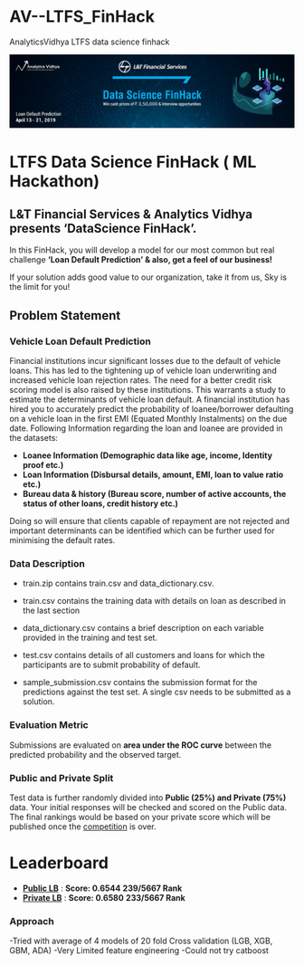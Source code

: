 # AV--LTFS_FinHack
AnalyticsVidhya LTFS data science finhack

![title](ltfs.jpg)

# LTFS Data Science FinHack ( ML Hackathon)

## L&T Financial Services & Analytics Vidhya presents **‘DataScience FinHack’**.

In this FinHack, you will develop a model for our most common but real challenge **‘Loan Default Prediction’ & also, get a feel of our business!**

If your solution adds good value to our organization, take it from us, Sky is the limit for you!

## Problem Statement

### Vehicle Loan Default Prediction

Financial institutions incur significant losses due to the default of vehicle loans. This has led to the tightening up of vehicle loan underwriting and increased vehicle loan rejection rates. The need for a better credit risk scoring model is also raised by these institutions. This warrants a study to estimate the determinants of vehicle loan default.
A financial institution has hired you to accurately predict the probability of loanee/borrower defaulting on a vehicle loan in the first EMI (Equated Monthly Instalments) on the due date. Following Information regarding the loan and loanee are provided in the datasets:

* **Loanee Information (Demographic data like age, income, Identity proof etc.)**
* **Loan Information (Disbursal details, amount, EMI, loan to value ratio etc.)**
* **Bureau data & history (Bureau score, number of active accounts, the status of other loans, credit history etc.)**

Doing so will ensure that clients capable of repayment are not rejected and important determinants can be identified which can be further used for minimising the default rates.
 

### Data Description

* train.zip contains train.csv and data_dictionary.csv.
* train.csv contains the training data with details on loan as described in the last section
* data_dictionary.csv contains a brief description on each variable provided in the training and test set.
* test.csv contains details of all customers and loans for which the participants are to submit probability of default.
 


* sample_submission.csv contains the submission format for the predictions against the test set. A single csv needs to be submitted as a solution.
 

### Evaluation Metric

Submissions are evaluated on **area under the ROC curve** between the predicted probability and the observed target.
 

### Public and Private Split
Test data is further randomly divided into **Public (25%) and Private (75%)** data.
Your initial responses will be checked and scored on the Public data.
The final rankings would be based on your private score which will be published once the [competition](https://datahack.analyticsvidhya.com/contest/ltfs-datascience-finhack-an-online-hackathon/) is over.

# Leaderboard

* **[Public LB](https://datahack.analyticsvidhya.com/contest/ltfs-datascience-finhack-an-online-hackathon/lb)** : **Score: 0.6544** **239/5667 Rank**
* **[Private LB](https://datahack.analyticsvidhya.com/contest/ltfs-datascience-finhack-an-online-hackathon/pvt_lb)** : **Score: 0.6580** **233/5667 Rank**

### Approach
-Tried with  average of 4 models of 20 fold Cross validation (LGB, XGB, GBM, ADA)
-Very Limited feature engineering
-Could not try catboost